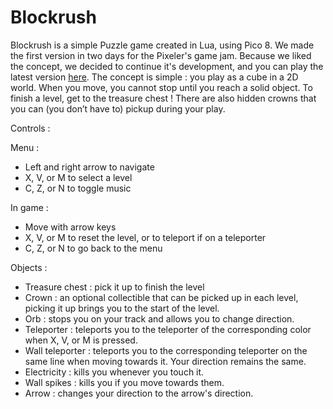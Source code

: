 # Blockrush
Blockrush is a simple Puzzle game created in Lua, using Pico 8. We made the first version in two days for the Pixeler's game jam. Because we liked the concept, we decided to continue it's development, and you can play the latest version <a href="/Blockrush/blockrush.html">here</a>.
The concept is simple : you play as a cube in a 2D world. When you move, you cannot stop until you reach a solid object. To finish a level, get to the treasure chest ! There are also hidden crowns that you can (you don’t have to) pickup during your play.

Controls :

Menu :

- Left and right arrow to navigate
- X, V, or M to select a level
- C, Z, or N to toggle music


In game :

- Move with arrow keys
- X, V, or M to reset the level, or to teleport if on a teleporter
- C, Z, or N to go back to the menu


Objects :

- Treasure chest : pick it up to finish the level
- Crown : an optional collectible that can be picked up in each level, picking it up brings you to the start of the level.
- Orb : stops you on your track and allows you to change direction.
- Teleporter : teleports you to the teleporter of the corresponding color when X, V, or M is pressed.
- Wall teleporter : teleports you to the corresponding teleporter on the same line when moving towards it. Your direction remains the same.
- Electricity : kills you whenever you touch it.
- Wall spikes : kills you if you move towards them.
- Arrow : changes your direction to the arrow's direction.
